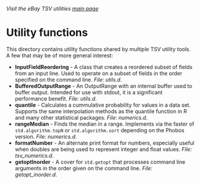 _Visit the eBay TSV utilities [main page](../README.md)_

# Utility functions

This directory contains utility functions shared by multiple TSV utility tools. A few that may be of more general interest:
* **InputFieldReordering** - A class that creates a reordered subset of fields from an input line. Used to operate on a subset of fields in the order specified on the command line. *File: utils.d*.
* **BufferedOutputRange** - An OutputRange with an internal buffer used to buffer output.
  Intended for use with stdout, it is a significant performance benefit. *File: utils.d*.
* **quantile** - Calculates a cummulative probability for values in a data set. Supports the same interpolation methods as the quantile function in R and many other statistical packages. *File: numerics.d*.
* **rangeMedian** - Finds the median in a range. Implements via the faster of `std.algorithm.topN` or `std.algorithm.sort` depending on the Phobos version. *File: numerics.d*.
* **formatNumber** - An alternate print format for numbers, especially useful when doubles are being used to represent integer and float values. *File: tsv_numerics.d*.
* **getoptInorder** - A cover for `std.getopt` that processes command line arguments in the order given on the command line. *File: getopt_inorder.d*.
